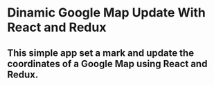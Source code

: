 # Dinamic Google Map Update With React and Redux

## This simple app set a mark and update the coordinates of a Google Map using React and Redux.
